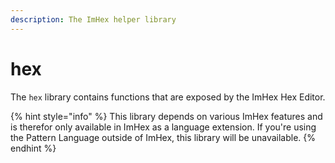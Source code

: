 ```yaml
---
description: The ImHex helper library
---
```


# hex

The `hex` library contains functions that are exposed by the ImHex Hex Editor.&#x20;

{% hint style="info" %}
This library depends on various ImHex features and is therefor only available in ImHex as a language extension. If you're using the Pattern Language outside of ImHex, this library will be unavailable.
{% endhint %}
